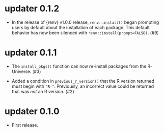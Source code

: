 # updater 0.1.2

* In the release of {renv} v1.0.0 release, `renv::install()` began prompting users by default about the installation of each package. This default behavior has now been silenced with `renv::install(prompt=FALSE)`. (#9)

# updater 0.1.1

* The `install_pkgs()` function can now re-install packages from the R-Universe. (#3)

* Added a condition in `previous_r_version()` that the R version returned must begin with `"R-"`. Previously, an incorrect value could be returned that was _not_ an R version. (#2)

# updater 0.1.0

* First release.
